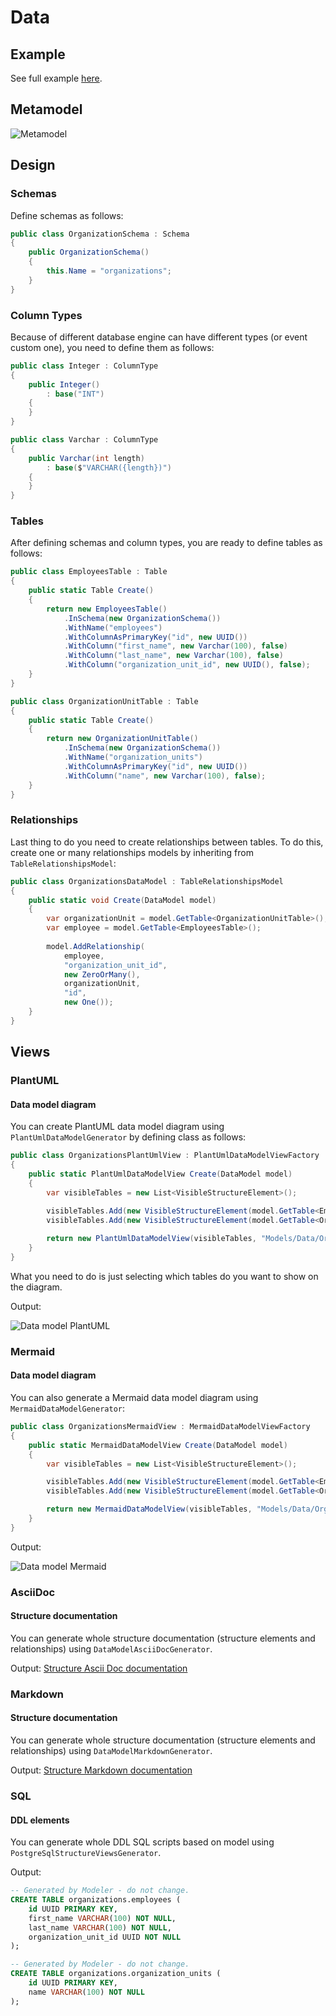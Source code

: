 ﻿# Data

## Example

See full example [here](../../../src/Samples/Data/Modeler.DataModel.Sample).

## Metamodel

![Metamodel](DataModel.png)

## Design

### Schemas

Define schemas as follows:

```csharp
public class OrganizationSchema : Schema
{
    public OrganizationSchema()
    {
        this.Name = "organizations";
    }
}
```

### Column Types

Because of different database engine can have different types (or event custom one), you need to define them as follows:

```csharp
public class Integer : ColumnType
{
    public Integer() 
        : base("INT")
    {
    }
}
```

```csharp
public class Varchar : ColumnType
{
    public Varchar(int length) 
        : base($"VARCHAR({length})")
    {
    }
}
```

### Tables

After defining schemas and column types, you are ready to define tables as follows:

```csharp
public class EmployeesTable : Table
{
    public static Table Create()
    {
        return new EmployeesTable()
            .InSchema(new OrganizationSchema())
            .WithName("employees")
            .WithColumnAsPrimaryKey("id", new UUID())
            .WithColumn("first_name", new Varchar(100), false)
            .WithColumn("last_name", new Varchar(100), false)
            .WithColumn("organization_unit_id", new UUID(), false);
    }
}
```

```csharp
public class OrganizationUnitTable : Table
{
    public static Table Create()
    {
        return new OrganizationUnitTable()
            .InSchema(new OrganizationSchema())
            .WithName("organization_units")
            .WithColumnAsPrimaryKey("id", new UUID())
            .WithColumn("name", new Varchar(100), false);
    }
}
```

### Relationships

Last thing to do you need to create relationships between tables. To do this, create one or many relationships models by inheriting from `TableRelationshipsModel`:

```csharp
public class OrganizationsDataModel : TableRelationshipsModel
{
    public static void Create(DataModel model)
    {
        var organizationUnit = model.GetTable<OrganizationUnitTable>();
        var employee = model.GetTable<EmployeesTable>();
        
        model.AddRelationship(
            employee,
            "organization_unit_id",
            new ZeroOrMany(),
            organizationUnit,
            "id",
            new One());
    }
}
```


## Views

### PlantUML

#### Data model diagram

You can create PlantUML data model diagram using `PlantUmlDataModelGenerator` by defining class as follows:

```csharp
public class OrganizationsPlantUmlView : PlantUmlDataModelViewFactory
{
    public static PlantUmlDataModelView Create(DataModel model)
    {
        var visibleTables = new List<VisibleStructureElement>();

        visibleTables.Add(new VisibleStructureElement(model.GetTable<EmployeesTable>()));
        visibleTables.Add(new VisibleStructureElement(model.GetTable<OrganizationUnitTable>()));
        
        return new PlantUmlDataModelView(visibleTables, "Models/Data/Organizations_data_model.puml");
    }
}
```

What you need to do is just selecting which tables do you want to show on the diagram.

Output:


![Data model PlantUML](Organizations_data_model.png)


### Mermaid

#### Data model diagram

You can also generate a Mermaid data model diagram using `MermaidDataModelGenerator`:

```csharp
public class OrganizationsMermaidView : MermaidDataModelViewFactory
{
    public static MermaidDataModelView Create(DataModel model)
    {
        var visibleTables = new List<VisibleStructureElement>();

        visibleTables.Add(new VisibleStructureElement(model.GetTable<EmployeesTable>()));
        visibleTables.Add(new VisibleStructureElement(model.GetTable<OrganizationUnitTable>()));

        return new MermaidDataModelView(visibleTables, "Models/Data/Organizations_data_model.mmd");
    }
}
```

Output:

![Data model Mermaid](Organizations_data_model_mermaid.png)

### AsciiDoc

#### Structure documentation

You can generate whole structure documentation (structure elements and relationships) using `DataModelAsciiDocGenerator`.

Output: [Structure Ascii Doc documentation](organizations_schema.adoc)

### Markdown

#### Structure documentation

You can generate whole structure documentation (structure elements and relationships) using `DataModelMarkdownGenerator`.

Output: [Structure Markdown documentation](organizations_schema.md)

### SQL

#### DDL elements

You can generate whole DDL SQL scripts based on model using `PostgreSqlStructureViewsGenerator`.

Output:

```sql
-- Generated by Modeler - do not change.
CREATE TABLE organizations.employees (
    id UUID PRIMARY KEY, 
    first_name VARCHAR(100) NOT NULL, 
    last_name VARCHAR(100) NOT NULL, 
    organization_unit_id UUID NOT NULL
);
```

```sql
-- Generated by Modeler - do not change.
CREATE TABLE organizations.organization_units (
    id UUID PRIMARY KEY, 
    name VARCHAR(100) NOT NULL
);
```